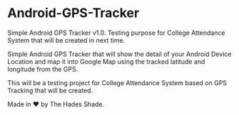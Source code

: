 # Android-GPS-Tracker
Simple Android GPS Tracker v1.0. Testing purpose for College Attendance System that will be created in next time.

Simple Android GPS Tracker that will show the detail of your Android Device Location and map it into Google Map using the tracked latitude and longitude from the GPS.

This will be a testing project for College Attendance System based on GPS Tracking that will be created.

Made in ❤️ by The Hades Shade.
